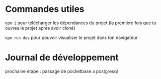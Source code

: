 # Commandes utiles

`npm i` pour télécharger les dépendances du projet (la première fois que tu ouvres le projet après avoir cloné)

`npm run dev` pour pouvoir visualiser le projet dans ton navigateur

# Journal de développement

prochaine etape : passage de pocketbase a postgresql
